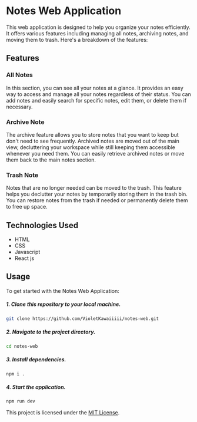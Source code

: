 # Notes Web Application
This web application is designed to help you organize your notes efficiently. It offers various features including managing all notes, archiving notes, and moving them to trash. Here's a breakdown of the features:

## Features

### All Notes
In this section, you can see all your notes at a glance. It provides an easy way to access and manage all your notes regardless of their status. You can add notes and easily search for specific notes, edit them, or delete them if necessary.

### Archive Note
The archive feature allows you to store notes that you want to keep but don't need to see frequently. Archived notes are moved out of the main view, decluttering your workspace while still keeping them accessible whenever you need them. You can easily retrieve archived notes or move them back to the main notes section.

### Trash Note
Notes that are no longer needed can be moved to the trash. This feature helps you declutter your notes by temporarily storing them in the trash bin. You can restore notes from the trash if needed or permanently delete them to free up space.

## Technologies Used
- HTML
- CSS
- Javascript
- React js

## Usage

To get started with the Notes Web Application:

##### 1. Clone this repository to your local machine.
```bash
git clone https://github.com/VioletKawaiiiii/notes-web.git
```

##### 2. Navigate to the project directory.
```bash 
cd notes-web
```

##### 3. Install dependencies.
```bash
npm i .
```

##### 4. Start the application.
```bash
npm run dev
```

This project is licensed under the [MIT License](LICENSE).
















